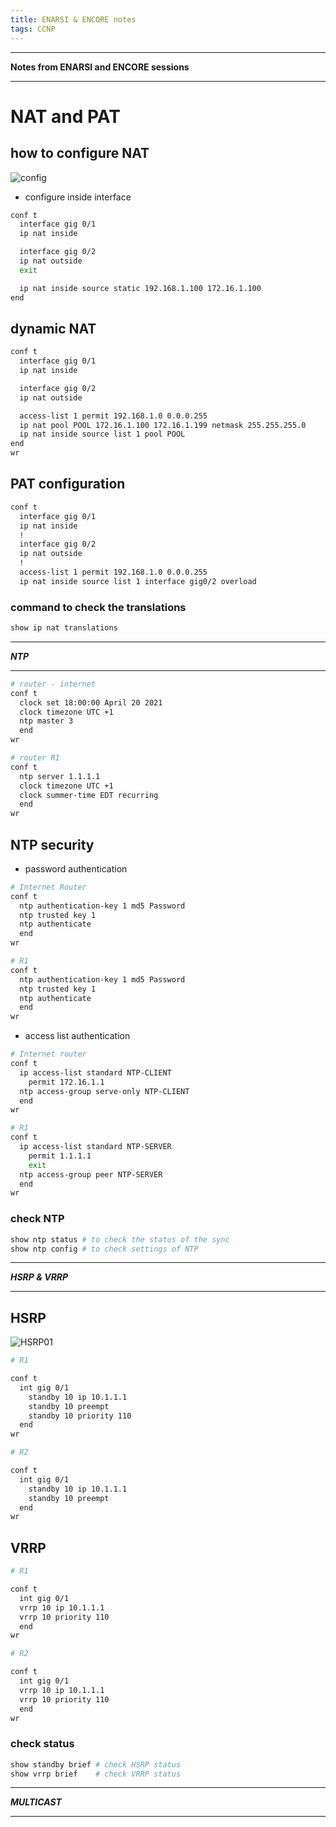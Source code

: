 ```yaml
---
title: ENARSI & ENCORE notes
tags: CCNP
---
```


---
**Notes from ENARSI and ENCORE sessions**  

---  

# NAT and PAT  

## how to configure NAT

![config](/assets/images/cisco/NTP.png)

- configure inside interface  

```sh
conf t
  interface gig 0/1
  ip nat inside

  interface gig 0/2
  ip nat outside
  exit

  ip nat inside source static 192.168.1.100 172.16.1.100
end
```

## dynamic NAT  

```sh
conf t
  interface gig 0/1
  ip nat inside

  interface gig 0/2
  ip nat outside

  access-list 1 permit 192.168.1.0 0.0.0.255
  ip nat pool POOL 172.16.1.100 172.16.1.199 netmask 255.255.255.0
  ip nat inside source list 1 pool POOL
end
wr
```

## PAT configuration  

```sh
conf t
  interface gig 0/1
  ip nat inside
  !
  interface gig 0/2
  ip nat outside
  !
  access-list 1 permit 192.168.1.0 0.0.0.255
  ip nat inside source list 1 interface gig0/2 overload
```

### command to check the translations

```sh
show ip nat translations
```

---
***NTP***

---

```bash
# router - internet
conf t
  clock set 18:00:00 April 20 2021
  clock timezone UTC +1
  ntp master 3
  end
wr

# router R1
conf t
  ntp server 1.1.1.1
  clock timezone UTC +1
  clock summer-time EDT recurring
  end
wr
```

## NTP security

- password authentication
```sh
# Internet Router
conf t
  ntp authentication-key 1 md5 Password
  ntp trusted key 1
  ntp authenticate
  end
wr

# R1
conf t
  ntp authentication-key 1 md5 Password
  ntp trusted key 1
  ntp authenticate
  end
wr
```
- access list authentication

```sh
# Internet router
conf t
  ip access-list standard NTP-CLIENT
    permit 172.16.1.1
  ntp access-group serve-only NTP-CLIENT
  end
wr

# R1
conf t
  ip access-list standard NTP-SERVER
    permit 1.1.1.1
    exit
  ntp access-group peer NTP-SERVER
  end
wr
```

### check NTP

```bash
show ntp status # to check the status of the sync
show ntp config # to check settings of NTP
```

---
***HSRP & VRRP***

---

## HSRP

![HSRP01](../assets/images/cisco/HSRP01.png)

```bash
# R1

conf t
  int gig 0/1
    standby 10 ip 10.1.1.1
    standby 10 preempt
    standby 10 priority 110
  end
wr

# R2

conf t
  int gig 0/1
    standby 10 ip 10.1.1.1
    standby 10 preempt
  end
wr
```

## VRRP

```sh
# R1

conf t
  int gig 0/1
  vrrp 10 ip 10.1.1.1
  vrrp 10 priority 110
  end
wr

# R2

conf t
  int gig 0/1
  vrrp 10 ip 10.1.1.1
  vrrp 10 priority 110
  end
wr
```


### check status

```sh
show standby brief # check HSRP status
show vrrp brief    # check VRRP status
```

---
***MULTICAST***  

---